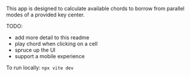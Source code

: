 This app is designed to calculate available chords to borrow from parallel modes of a provided key center.

TODO: 
- add more detail to this readme
- play chord when clicking on a cell
- spruce up the UI
- support a mobile experience

To run locally: `npx vite dev`
